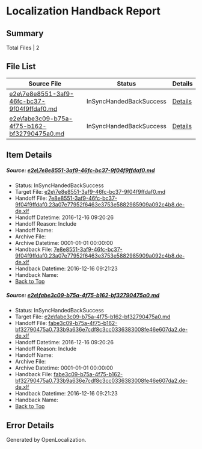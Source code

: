 # <a name='report-top'></a> Localization Handback Report

## Summary
 Total Files | 2

## File List
 Source File | Status | Details 
 ----------- | ------ | ------- 
 [e2e\7e8e8551-3af9-46fc-bc37-9f04f9ffdaf0.md](https://github.com/OpenLocalizationTestOrg/ol-test0/blob/c70b84be33068d8d3457bbb9be342c5b1b65149e/e2e/7e8e8551-3af9-46fc-bc37-9f04f9ffdaf0.md) | InSyncHandedBackSuccess | [Details](#759124d0f58352303defa9e7cda78ce1b4f0a9f41)
 [e2e\fabe3c09-b75a-4f75-b162-bf32790475a0.md](https://github.com/OpenLocalizationTestOrg/ol-test0/blob/c70b84be33068d8d3457bbb9be342c5b1b65149e/e2e/fabe3c09-b75a-4f75-b162-bf32790475a0.md) | InSyncHandedBackSuccess | [Details](#a4dfa4b2fc63b8ce86ad5b5d8ac521fb4a1dbceb2)

## Item Details
##### <a name='759124d0f58352303defa9e7cda78ce1b4f0a9f41'></a> Source: [e2e\7e8e8551-3af9-46fc-bc37-9f04f9ffdaf0.md](https://github.com/OpenLocalizationTestOrg/ol-test0/blob/c70b84be33068d8d3457bbb9be342c5b1b65149e/e2e/7e8e8551-3af9-46fc-bc37-9f04f9ffdaf0.md)
* Status: InSyncHandedBackSuccess
* Target File: [e2e\7e8e8551-3af9-46fc-bc37-9f04f9ffdaf0.md](https://github.com/OpenLocalizationTestOrg/ol-test0-dede/blob/c0ff3c88fa3fd3043b6b4f68e9b5063923c293fe/e2e/7e8e8551-3af9-46fc-bc37-9f04f9ffdaf0.md)
* Handoff File: [7e8e8551-3af9-46fc-bc37-9f04f9ffdaf0.23a07e77952f6463e3753e5882985909a092c4b8.de-de.xlf](https://github.com/OpenLocalizationTestOrg/ol-test0-handoff/blob/f9b9af2c5cdd8d220649c6f11d4870ebb597ad0f/ol-handoff/OpenLocalizationTestOrg/ol-test0-dede/xinjiang/ht/7e8e8551-3af9-46fc-bc37-9f04f9ffdaf0.23a07e77952f6463e3753e5882985909a092c4b8.de-de.xlf)
* Handoff Datetime: 2016-12-16 09:20:26
* Handoff Reason: Include
* Handoff Name: 
* Archive File: 
* Archive Datetime: 0001-01-01 00:00:00
* Handback File: [7e8e8551-3af9-46fc-bc37-9f04f9ffdaf0.23a07e77952f6463e3753e5882985909a092c4b8.de-de.xlf](https://github.com/OpenLocalizationTestOrg/ol-test0-handback/blob/2e734fa7a4299df5f2086a41f098a5940921fd66/ol-handback/OpenLocalizationTestOrg/ol-test0-dede/xinjiang/ht/7e8e8551-3af9-46fc-bc37-9f04f9ffdaf0.23a07e77952f6463e3753e5882985909a092c4b8.de-de.xlf)
* Handback Datetime: 2016-12-16 09:21:23
* Handback Name: 
* [Back to Top](#report-top)

##### <a name='a4dfa4b2fc63b8ce86ad5b5d8ac521fb4a1dbceb2'></a> Source: [e2e\fabe3c09-b75a-4f75-b162-bf32790475a0.md](https://github.com/OpenLocalizationTestOrg/ol-test0/blob/c70b84be33068d8d3457bbb9be342c5b1b65149e/e2e/fabe3c09-b75a-4f75-b162-bf32790475a0.md)
* Status: InSyncHandedBackSuccess
* Target File: [e2e\fabe3c09-b75a-4f75-b162-bf32790475a0.md](https://github.com/OpenLocalizationTestOrg/ol-test0-dede/blob/c0ff3c88fa3fd3043b6b4f68e9b5063923c293fe/e2e/fabe3c09-b75a-4f75-b162-bf32790475a0.md)
* Handoff File: [fabe3c09-b75a-4f75-b162-bf32790475a0.733b9a636e7cdf8c3cc0336383008fe46e607da2.de-de.xlf](https://github.com/OpenLocalizationTestOrg/ol-test0-handoff/blob/f9b9af2c5cdd8d220649c6f11d4870ebb597ad0f/ol-handoff/OpenLocalizationTestOrg/ol-test0-dede/xinjiang/ht/fabe3c09-b75a-4f75-b162-bf32790475a0.733b9a636e7cdf8c3cc0336383008fe46e607da2.de-de.xlf)
* Handoff Datetime: 2016-12-16 09:20:26
* Handoff Reason: Include
* Handoff Name: 
* Archive File: 
* Archive Datetime: 0001-01-01 00:00:00
* Handback File: [fabe3c09-b75a-4f75-b162-bf32790475a0.733b9a636e7cdf8c3cc0336383008fe46e607da2.de-de.xlf](https://github.com/OpenLocalizationTestOrg/ol-test0-handback/blob/2e734fa7a4299df5f2086a41f098a5940921fd66/ol-handback/OpenLocalizationTestOrg/ol-test0-dede/xinjiang/ht/fabe3c09-b75a-4f75-b162-bf32790475a0.733b9a636e7cdf8c3cc0336383008fe46e607da2.de-de.xlf)
* Handback Datetime: 2016-12-16 09:21:23
* Handback Name: 
* [Back to Top](#report-top)


## Error Details

Generated by OpenLocalization.
